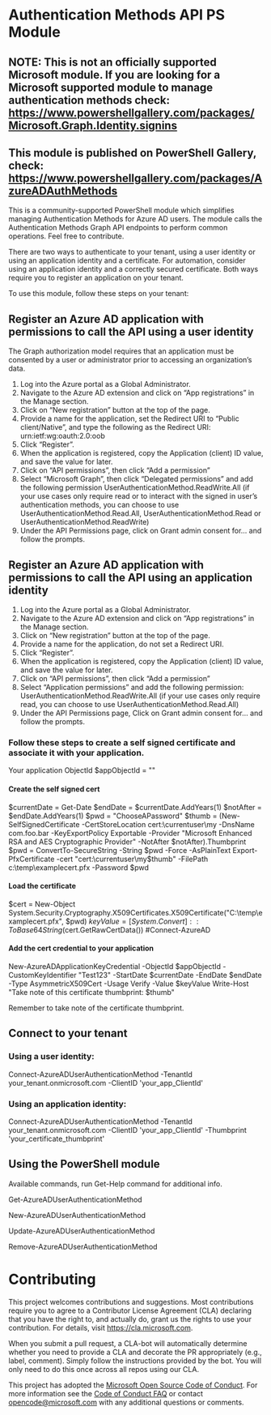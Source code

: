 ﻿# Authentication Methods API PS Module

## NOTE: This is not an officially supported Microsoft module. If you are looking for a Microsoft supported module to manage authentication methods check: https://www.powershellgallery.com/packages/Microsoft.Graph.Identity.signins

## This module is published on PowerShell Gallery, check: https://www.powershellgallery.com/packages/AzureADAuthMethods

This is a community-supported PowerShell module which simplifies managing Authentication Methods for Azure AD users. The module calls the Authentication Methods Graph API endpoints to perform common operations. Feel free to contribute.

There are two ways to authenticate to your tenant, using a user identity or using an application identity and a certificate. For automation, consider using an application identity and a correctly secured certificate.
Both ways require you to register an application on your tenant.

To use this module, follow these steps on your tenant:


## Register an Azure AD application with permissions to call the API using a user identity

The Graph authorization model requires that an application must be consented by a user or administrator prior to accessing an organization’s data.  
1.	Log into the Azure portal as a Global Administrator.
2.	Navigate to the Azure AD extension and click on “App registrations” in the Manage section.
3.	Click on “New registration” button at the top of the page.
4.	Provide a name for the application, set the Redirect URI to “Public client/Native”, and type the following as the Redirect URI:
urn:ietf:wg:oauth:2.0:oob
5.	Click “Register”.
6.	When the application is registered, copy the Application (client) ID value, and save the value for later.
7.	Click on “API permissions”, then click “Add a permission”
8.	Select “Microsoft Graph”, then click “Delegated permissions” and add the following permission
UserAuthenticationMethod.ReadWrite.All (if your use cases only require read or to interact with the signed in user’s authentication methods, you can choose to use UserAuthenticationMethod.Read.All, UserAuthenticationMethod.Read or UserAuthenticationMethod.ReadWrite)
9.	Under the API Permissions page, click on Grant admin consent for… and follow the prompts.


## Register an Azure AD application with permissions to call the API using an application identity

1.	Log into the Azure portal as a Global Administrator.
2.	Navigate to the Azure AD extension and click on “App registrations” in the Manage section.
3.	Click on “New registration” button at the top of the page.
4.	Provide a name for the application, do not set a Redirect URI.
5.	Click “Register”.
6.	When the application is registered, copy the Application (client) ID value, and save the value for later.
7.	Click on “API permissions”, then click “Add a permission”
8.	 Select “Application permissions” and add the following permission:
UserAuthenticationMethod.ReadWrite.All (if your use cases only require read, you can choose to use UserAuthenticationMethod.Read.All)
9.	Under the API Permissions page, Click on Grant admin consent for… and follow the prompts.

### Follow these steps to create a self signed certificate and associate it with your application.

Your application ObjectId
$appObjectId = ""

#### Create the self signed cert
$currentDate = Get-Date
$endDate = $currentDate.AddYears(1)
$notAfter = $endDate.AddYears(1)
$pwd = "ChooseAPassword"
$thumb = (New-SelfSignedCertificate -CertStoreLocation cert:\currentuser\my -DnsName com.foo.bar -KeyExportPolicy Exportable -Provider "Microsoft Enhanced RSA and AES Cryptographic Provider" -NotAfter $notAfter).Thumbprint
$pwd = ConvertTo-SecureString -String $pwd -Force -AsPlainText
Export-PfxCertificate -cert "cert:\currentuser\my\$thumb" -FilePath c:\temp\examplecert.pfx -Password $pwd

#### Load the certificate
$cert = New-Object System.Security.Cryptography.X509Certificates.X509Certificate("C:\temp\examplecert.pfx", $pwd)
$keyValue = [System.Convert]::ToBase64String($cert.GetRawCertData())
#Connect-AzureAD

#### Add the cert credential to your application
New-AzureADApplicationKeyCredential -ObjectId $appObjectId -CustomKeyIdentifier "Test123" -StartDate $currentDate -EndDate $endDate -Type AsymmetricX509Cert -Usage Verify -Value $keyValue
Write-Host "Take note of this certificate thumbprint: $thumb"

Remember to take note of the certificate thumbprint.



## Connect to your tenant

### Using a user identity:

Connect-AzureADUserAuthenticationMethod -TenantId your_tenant.onmicrosoft.com -ClientID 'your_app_ClientId'

### Using an application identity:

Connect-AzureADUserAuthenticationMethod -TenantId your_tenant.onmicrosoft.com -ClientID 'your_app_ClientId'  -Thumbprint 'your_certificate_thumbprint'



 
##   Using the PowerShell module

Available commands, run Get-Help command for additional info.

Get-AzureADUserAuthenticationMethod

New-AzureADUserAuthenticationMethod

Update-AzureADUserAuthenticationMethod

Remove-AzureADUserAuthenticationMethod

# Contributing

This project welcomes contributions and suggestions.  Most contributions require you to agree to a
Contributor License Agreement (CLA) declaring that you have the right to, and actually do, grant us
the rights to use your contribution. For details, visit https://cla.microsoft.com.

When you submit a pull request, a CLA-bot will automatically determine whether you need to provide
a CLA and decorate the PR appropriately (e.g., label, comment). Simply follow the instructions
provided by the bot. You will only need to do this once across all repos using our CLA.

This project has adopted the [Microsoft Open Source Code of Conduct](https://opensource.microsoft.com/codeofconduct/).
For more information see the [Code of Conduct FAQ](https://opensource.microsoft.com/codeofconduct/faq/) or
contact [opencode@microsoft.com](mailto:opencode@microsoft.com) with any additional questions or comments.
